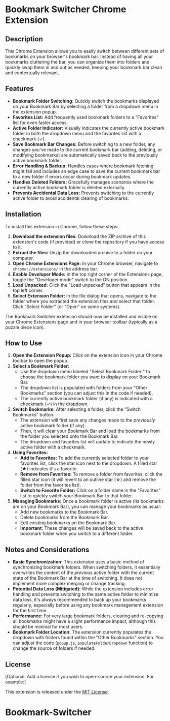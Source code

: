 # Bookmark Switcher Chrome Extension

## Description

This Chrome Extension allows you to easily switch between different sets of bookmarks on your browser's bookmark bar. Instead of having all your bookmarks cluttering the bar, you can organize them into folders and quickly swap them in and out as needed, keeping your bookmark bar clean and contextually relevant.

## Features

*   **Bookmark Folder Switching:**  Quickly switch the bookmarks displayed on your Bookmark Bar by selecting a folder from a dropdown menu in the extension popup.
*   **Favorites List:**  Add frequently used bookmark folders to a "Favorites" list for even faster access.
*   **Active Folder Indicator:**  Visually indicates the currently active bookmark folder in both the dropdown menu and the favorites list with a checkmark (✓).
*   **Save Bookmark Bar Changes:** Before switching to a new folder, any changes you've made to the current bookmark bar (adding, deleting, or modifying bookmarks) are automatically saved back to the previously active bookmark folder.
*   **Error Handling & Backup:**  Handles cases where bookmark fetching might fail and includes an edge case to save the current bookmark bar to a new folder if errors occur during bookmark updates.
*   **Handles Deleted Folders:** Gracefully manages scenarios where the currently active bookmark folder is deleted externally.
*   **Prevents Accidental Data Loss:** Prevents switching to the currently active folder to avoid accidental clearing of bookmarks.

## Installation

To install this extension in Chrome, follow these steps:

1.  **Download the extension files:**  Download the ZIP archive of this extension's code (if provided) or clone the repository if you have access to it.
2.  **Extract the files:** Unzip the downloaded archive to a folder on your computer.
3.  **Open Chrome Extensions Page:** In your Chrome browser, navigate to `chrome://extensions/` in the address bar.
4.  **Enable Developer Mode:**  In the top right corner of the Extensions page, toggle the "Developer mode" switch to the ON position.
5.  **Load Unpacked:** Click the "Load unpacked" button that appears in the top left corner.
6.  **Select Extension Folder:** In the file dialog that opens, navigate to the folder where you extracted the extension files and select that folder. Click "Select Folder" (or "Open" on some systems).

The Bookmark Switcher extension should now be installed and visible on your Chrome Extensions page and in your browser toolbar (typically as a puzzle piece icon).

## How to Use

1.  **Open the Extension Popup:** Click on the extension icon in your Chrome toolbar to open the popup.
2.  **Select a Bookmark Folder:**
    *   Use the dropdown menu labeled "Select Bookmark Folder:" to choose the bookmark folder you want to display on your Bookmark Bar.
    *   The dropdown list is populated with folders from your "Other Bookmarks" section (you can adjust this in the code if needed).
    *   The currently active bookmark folder (if any) is indicated with a checkmark (✓) in the dropdown.
3.  **Switch Bookmarks:** After selecting a folder, click the "Switch Bookmarks" button.
    *   The extension will first save any changes made to the *previously* active bookmark folder (if any).
    *   Then, it will clear your Bookmark Bar and load the bookmarks from the folder you selected onto the Bookmark Bar.
    *   The dropdown and favorites list will update to indicate the newly active folder with a checkmark.
4.  **Using Favorites:**
    *   **Add to Favorites:** To add the currently selected folder to your favorites list, click the star icon next to the dropdown. A filled star (★) indicates it's a favorite.
    *   **Remove from Favorites:** To remove a folder from favorites, click the filled star icon (it will revert to an outline star (☆) and remove the folder from the favorites list).
    *   **Switch to Favorite Folder:** Click on a folder name in the "Favorites" list to quickly switch your Bookmark Bar to that folder.
5.  **Managing Bookmarks:**  Once a bookmark folder is active (its bookmarks are on your Bookmark Bar), you can manage your bookmarks as usual:
    *   Add new bookmarks to the Bookmark Bar.
    *   Delete bookmarks from the Bookmark Bar.
    *   Edit existing bookmarks on the Bookmark Bar.
    *   **Important:** These changes will be saved back to the active bookmark folder when you switch to a different folder.

## Notes and Considerations

*   **Basic Synchronization:** This extension uses a basic method of synchronizing bookmark folders. When switching folders, it essentially overwrites the content of the *previous* active folder with the current state of the Bookmark Bar at the time of switching.  It does not implement more complex merging or change tracking.
*   **Potential Data Loss (Mitigated):** While the extension includes error handling and prevents switching to the same active folder to minimize data loss, it's always recommended to back up your bookmarks regularly, especially before using any bookmark management extension for the first time.
*   **Performance:** For very large bookmark folders, clearing and re-copying all bookmarks might have a slight performance impact, although this should be minimal for most users.
*   **Bookmark Folder Location:** The extension currently populates the dropdown with folders found within the "Other Bookmarks" section. You can adjust the code (`popup.js`, `populateFolderDropdown` function) to change the source of folders if needed.

## License

[Optional: Add a license if you wish to open-source your extension.  For example:]

This extension is released under the [MIT License](LICENSE.txt).
# Bookmark-Switcher
